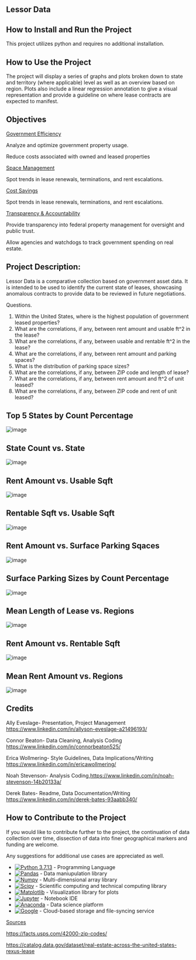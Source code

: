  ## Lessor Data
 
## How to Install and Run the Project

This project utilizes python and requires no additional installation. 

## How to Use the Project

The project will display a series of graphs and plots broken down to state and territory (where applicable) level as well as an overview based on region. Plots also include a linear regression annotation to give a visual representation and provide a guideline on where lease contracts are expected to manifest.

## Objectives

<ins>Government Efficiency</ins>

Analyze and optimize government property usage.

Reduce costs associated with owned and leased properties

<ins>Space Management</ins>

Spot trends in lease renewals, terminations, and rent escalations.

<ins>Cost Savings</ins>

Spot trends in lease renewals, terminations, and rent escalations.

<ins>Transparency & Accountability</ins>

Provide transparency into federal property management for oversight and public trust.

Allow agencies and watchdogs to track government spending on real estate.


## Project Description:

Lessor Data is a comparative collection based on government asset data. It is intended to be used to identify the current state of leases, showcasing anomalous contracts to provide data 
to be reviewed in future negotiations.

  Questions.

1. Within the United States, where is the highest population of government leased properties?
2. What are the correlations, if any, between rent amount and usable ft^2 in the lease? 
3. What are the correlations, if any, between usable and rentable ft^2 in the lease?
4. What are the correlations, if any, between rent amount and parking spaces?
5. What is the distribution of parking space sizes?
6. What are the correlations, if any, between ZIP code and length of lease?
7. What are the correlations, if any, between rent amount and ft^2 of unit leased?
8. What are the correlations, if any, between ZIP code and rent of unit leased?

## Top 5 States by Count Percentage

![image](https://github.com/user-attachments/assets/d6be3d14-6c33-4084-8843-6e83d5d5b189)

## State Count vs. State 

![image](https://github.com/user-attachments/assets/1482b450-c9d4-4b0a-a85c-8ba5982fb6f3)

## Rent Amount vs. Usable Sqft

![image](https://github.com/user-attachments/assets/34892579-2861-4acf-806c-43839cf11a4e)
 
## Rentable Sqft vs. Usable Sqft

![image](https://github.com/user-attachments/assets/93112dbb-8877-4c2f-a5ba-5a692b204faf)

## Rent Amount vs. Surface Parking Sqaces

![image](https://github.com/user-attachments/assets/1deefbaf-23ca-4b7a-babe-0884a58442cc)

## Surface Parking Sizes by Count Percentage

![image](https://github.com/user-attachments/assets/d236f16e-400e-47ca-9835-f047fee71742)

## Mean Length of Lease vs. Regions

![image](https://github.com/user-attachments/assets/7e80092f-9a9b-46fb-9251-9111682d2ae4)

## Rent Amount vs. Rentable Sqft

![image](https://github.com/user-attachments/assets/21d548ab-1c87-43d8-a049-53900fa242bc)

## Mean Rent Amount vs. Regions
![image](https://github.com/user-attachments/assets/96a5c56f-d402-40d9-b55c-ddce1dd5027a)

## Credits
 
Ally Eveslage- Presentation, Project Management https://www.linkedin.com/in/allyson-eveslage-a21496193/

Connor Beaton- Data Cleaning, Analysis Coding  https://www.linkedin.com/in/connorbeaton525/
 
Erica Wollmering- Style Guidelines, Data Implications/Writing  https://www.linkedin.com/in/ericawollmering/
 
Noah Stevenson- Analysis Coding,https://www.linkedin.com/in/noah-stevenson-14b20133a/

Derek Bates- Readme, Data Documentation/Writing https://www.linkedin.com/in/derek-bates-93aabb340/



## How to Contribute to the Project

If you would like to contribute further to the project, the continuation of data collection over time, dissection of data into finer geographical markers and funding are welcome.

Any suggestions for additional use cases are appreciated as well.

- [![Python 3.7.13](https://img.shields.io/badge/python-3670A0?style=for-the-badge&logo=python&logoColor=ffdd54)]([https://www.python.org/downloads/release/python-3713/) - Programming Language
- [![Pandas](https://img.shields.io/badge/Pandas-2C2D72?style=for-the-badge&logo=pandas&logoColor=white)](https://pandas.pydata.org/docs/#) - Data maniupulation library
- [![Numpy](https://img.shields.io/badge/Numpy-777BB4?style=for-the-badge&logo=numpy&logoColor=white)](https://numpy.org/) - Multi-dimensional array library
- [![Scipy](https://img.shields.io/badge/Scipy-2C2D72?style=for-the-badge&logo=pandas&logoColor=white)](https://scipy.org/) - Scientific computing and technical computing library
- [![Matplotlib](https://img.shields.io/badge/Matplotlib-3776AB?style=for-the-badge&logo=plotly&logoColor=white)](https://matplotlib.org/) - Visualization library for plots
- [![Jupyter](https://img.shields.io/badge/Jupyter-F37626.svg?&style=for-the-badge&logo=Jupyter&logoColor=white)](https://jupyter.org/) - Notebook IDE
- [![Anaconda](https://img.shields.io/badge/Anaconda-44A833?style=for-the-badge&logo=anaconda&logoColor=white)](https://www.anaconda.com/) - Data science platform
- [![Google](https://img.shields.io/badge/Google-3776AB?style=for-the-badge&logo=Google&logoColor=white)](https://www.google.com/) - Cloud-based storage and file-syncing service

<ins>Sources</ins>

https://facts.usps.com/42000-zip-codes/

https://catalog.data.gov/dataset/real-estate-across-the-united-states-rexus-lease










